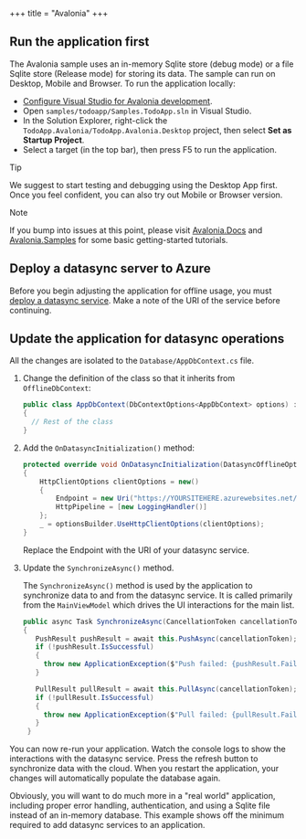 +++
title = "Avalonia"
+++

## Run the application first

The Avalonia sample uses an in-memory Sqlite store (debug mode) or a file Sqlite store (Release mode) for storing its data. The sample can run on Desktop, Mobile and Browser. To run the application locally:

* [Configure Visual Studio for Avalonia development](https://docs.avaloniaui.net/docs/welcome).
* Open `samples/todoapp/Samples.TodoApp.sln` in Visual Studio.
* In the Solution Explorer, right-click the `TodoApp.Avalonia/TodoApp.Avalonia.Desktop` project, then select **Set as Startup Project**.
* Select a target (in the top bar), then press F5 to run the application.

> [!TIP] 
> We suggest to start testing and debugging using the Desktop App first. Once you feel confident, you can also try out Mobile or Browser version. 

> [!NOTE] 
> If you bump into issues at this point, please visit [Avalonia.Docs](https://docs.avaloniaui.net) and [Avalonia.Samples](https://github.com/AvaloniaUI/Avalonia.Samples) for some basic getting-started tutorials.

## Deploy a datasync server to Azure

Before you begin adjusting the application for offline usage, you must [deploy a datasync service](../server.md).  Make a note of the URI of the service before continuing.

## Update the application for datasync operations

All the changes are isolated to the `Database/AppDbContext.cs` file.

1. Change the definition of the class so that it inherits from `OfflineDbContext`:

   ```csharp
   public class AppDbContext(DbContextOptions<AppDbContext> options) : OfflineDbContext(options)
   {
     // Rest of the class
   }
   ```

2. Add the `OnDatasyncInitialization()` method:

   ```csharp
   protected override void OnDatasyncInitialization(DatasyncOfflineOptionsBuilder optionsBuilder)
   {
       HttpClientOptions clientOptions = new()
       {
           Endpoint = new Uri("https://YOURSITEHERE.azurewebsites.net/"),
           HttpPipeline = [new LoggingHandler()]
       };
       _ = optionsBuilder.UseHttpClientOptions(clientOptions);
   }
   ```

   Replace the Endpoint with the URI of your datasync service.

3. Update the `SynchronizeAsync()` method.

   The `SynchronizeAsync()` method is used by the application to synchronize data to and from the datasync service.  It is called primarily from the `MainViewModel` which drives the UI interactions for the main list.

   ```csharp
   public async Task SynchronizeAsync(CancellationToken cancellationToken = default)
   {
      PushResult pushResult = await this.PushAsync(cancellationToken);
      if (!pushResult.IsSuccessful)
      {
        throw new ApplicationException($"Push failed: {pushResult.FailedRequests.FirstOrDefault().Value.ReasonPhrase}");
      }

      PullResult pullResult = await this.PullAsync(cancellationToken);
      if (!pullResult.IsSuccessful)
      {
        throw new ApplicationException($"Pull failed: {pullResult.FailedRequests.FirstOrDefault().Value.ReasonPhrase}");
      }
    }
    ```

You can now re-run your application. Watch the console logs to show the interactions with the datasync service.  Press the refresh button to synchronize data with the cloud.  When you restart the application, your changes will automatically populate the database again.

Obviously, you will want to do much more in a "real world" application, including proper error handling, authentication, and using a Sqlite file instead of an in-memory database.  This example shows off the minimum required to add datasync services to an application.
